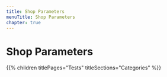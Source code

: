 ```yaml
---
title: Shop Parameters
menuTitle: Shop Parameters
chapter: true
---
```


# Shop Parameters

{{% children titlePages="Tests" titleSections="Categories" %}}
